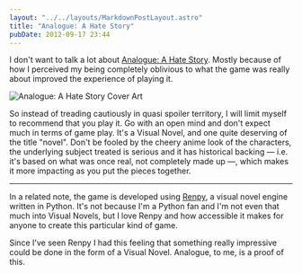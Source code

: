 ```yaml
---
layout: "../../layouts/MarkdownPostLayout.astro"
title: "Analogue: A Hate Story"
pubDate: 2012-09-17 23:44
---
```


I don't want to talk a lot about
[Analogue: A Hate Story](http://ahatestory.com). Mostly because of how
I perceived my being completely oblivious to what the game was really
about improved the experience of playing it.

<img src="/img/analogue.jpg" alt="Analogue: A Hate Story Cover Art"
class="figure" />

So instead of treading cautiously in quasi spoiler territory, I will
limit myself to recommend that you play it. Go with an open mind and
don't expect much in terms of game play. It's a Visual Novel, and one
quite deserving of the title "novel". Don't be fooled by the cheery
anime look of the characters, the underlying subject treated is
serious and it has historical backing — i.e. it's based on what was
once real, not completely made up —, which makes it more impacting as
you put the pieces together.

---

In a related note, the game is developed using
[Renpy](http://www.renpy.org), a visual novel engine written in
Python. It's not because I'm a Python fan and I'm not even that much
into Visual Novels, but I love Renpy and how accessible it makes for
anyone to create this particular kind of game.

Since I've seen Renpy I had this feeling that something really
impressive could be done in the form of a Visual Novel. Analogue, to me,
is a proof of this.
